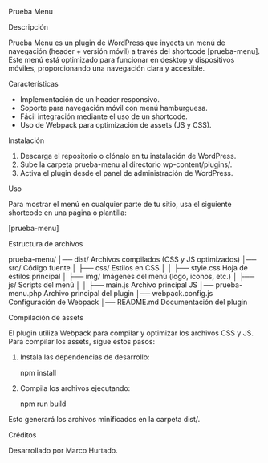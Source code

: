 Prueba Menu

Descripción

Prueba Menu es un plugin de WordPress que inyecta un menú de navegación (header + versión móvil) a través del shortcode [prueba-menu]. Este menú está optimizado para funcionar en desktop y dispositivos móviles, proporcionando una navegación clara y accesible.

Características

- Implementación de un header responsivo.
- Soporte para navegación móvil con menú hamburguesa.
- Fácil integración mediante el uso de un shortcode.
- Uso de Webpack para optimización de assets (JS y CSS).

Instalación

1. Descarga el repositorio o clónalo en tu instalación de WordPress.
2. Sube la carpeta prueba-menu al directorio wp-content/plugins/.
3. Activa el plugin desde el panel de administración de WordPress.

Uso

Para mostrar el menú en cualquier parte de tu sitio, usa el siguiente shortcode en una página o plantilla:


[prueba-menu]


Estructura de archivos


prueba-menu/
│── dist/               Archivos compilados (CSS y JS optimizados)
│── src/                Código fuente
│   ├── css/            Estilos en CSS
│   │   ├── style.css   Hoja de estilos principal
│   ├── img/            Imágenes del menú (logo, iconos, etc.)
│   ├── js/             Scripts del menú
│   │   ├── main.js     Archivo principal JS
│── prueba-menu.php     Archivo principal del plugin
│── webpack.config.js   Configuración de Webpack
│── README.md           Documentación del plugin


Compilación de assets

El plugin utiliza Webpack para compilar y optimizar los archivos CSS y JS. Para compilar los assets, sigue estos pasos:

1. Instala las dependencias de desarrollo:

   npm install
   
2. Compila los archivos ejecutando:

   npm run build
   

Esto generará los archivos minificados en la carpeta dist/.

Créditos

Desarrollado por Marco Hurtado.

